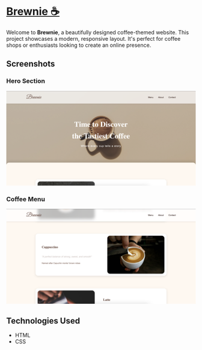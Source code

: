 # [Brewnie ☕️](https://parvash07.github.io/brewnie/)
Welcome to **Brewnie**, a beautifully designed coffee-themed website. This project showcases a modern, responsive layout. It's perfect for coffee shops or enthusiasts looking to create an online presence.
## Screenshots
### Hero Section
![Website Screenshot - 1](https://github.com/parvash07/brewnie/blob/main/images/readme-pic-1.png)

### Coffee Menu
![Website Screenshot - 1](https://github.com/parvash07/brewnie/blob/main/images/readme-pic-2.png)

## Technologies Used
- HTML
- CSS

